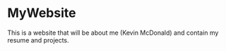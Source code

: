 # MyWebsite
This is a website that will be about me (Kevin McDonald) and contain my resume and projects.
